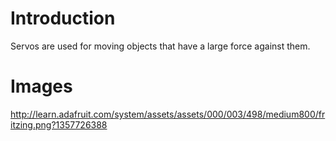 # Introduction #

Servos are used for moving objects that have a large force against them.

# Images #

http://learn.adafruit.com/system/assets/assets/000/003/498/medium800/fritzing.png?1357726388